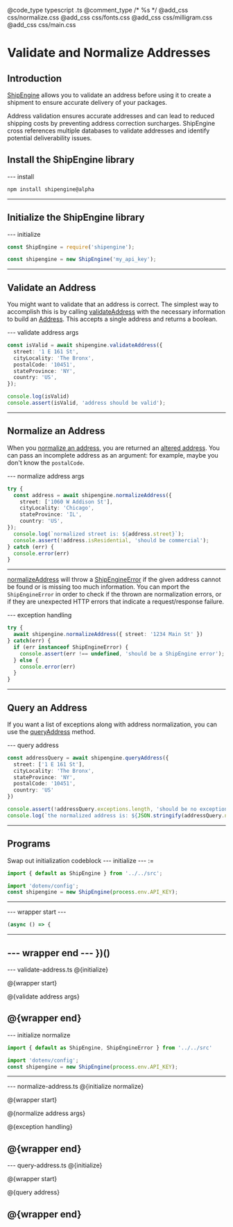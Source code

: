 @code_type typescript .ts
@comment_type /* %s */
@add_css css/normalize.css
@add_css css/fonts.css
@add_css css/milligram.css
@add_css css/main.css

# Validate and Normalize Addresses

## Introduction
[ShipEngine](https://www.shipengine.com) allows you to validate an address before using it to create a shipment to ensure accurate delivery of your packages.

Address validation ensures accurate addresses and can lead to reduced shipping costs by preventing address correction surcharges. ShipEngine cross references multiple databases to validate addresses and identify potential deliverability issues.

## Install the ShipEngine library

--- install
```bash
npm install shipengine@alpha
```
---

## Initialize the ShipEngine library

--- initialize
```ts
const ShipEngine = require('shipengine');

const shipengine = new ShipEngine('my_api_key');
```
---

## Validate an Address

You might want to validate that an address is correct.
The simplest way to accomplish this is by calling [validateAddress](../api/classes/addressesservice.html#validateaddress) with the necessary information to build an [Address](../api/classes/address.html).
This accepts a single address and returns a boolean.

--- validate address args
```ts
const isValid = await shipengine.validateAddress({
  street: '1 E 161 St',
  cityLocality: 'The Bronx',
  postalCode: '10451',
  stateProvince: 'NY',
  country: 'US',
});

console.log(isValid)
console.assert(isValid, 'address should be valid');
```
---


## Normalize an Address

When you [normalize an address](../api/classes/addressesservice.html#normalizeaddress), you are returned an [altered address](../api/classes/address.html).
You can pass an incomplete address as an argument: for example, maybe you don't know the `postalCode`.

--- normalize address args
```ts
try {
  const address = await shipengine.normalizeAddress({
    street: ['1060 W Addison St'],
    cityLocality: 'Chicago',
    stateProvince: 'IL',
    country: 'US',
});
  console.log(`normalized street is: ${address.street}`);
  console.assert(!address.isResidential, 'should be commercial');
} catch (err) {
  console.error(err)
}
```
---
 [normalizeAddress](../api/classes/addressesservice.html#normalizeaddress) will throw a [ShipEngineError](../api/classes/shipengineerror.html) if the given address cannot be found or is missing too much information. You can  mport the `ShipEngineError` in order to check if the thrown are normalization errors, or if they are unexpected HTTP errors that indicate a request/response failure.

--- exception handling
```ts
try {
  await shipengine.normalizeAddress({ street: '1234 Main St' })
} catch(err) {
  if (err instanceof ShipEngineError) {
    console.assert(err !== undefined, 'should be a ShipEngine error');
  } else {
    console.error(err)
  }
}
```
---

## Query an Address

If you want a list of exceptions along with address normalization, you can use the [queryAddress](../api/classes/addressesservice.html#queryaddress) method.

--- query address
```ts
const addressQuery = await shipengine.queryAddress({
  street: ['1 E 161 St'],
  cityLocality: 'The Bronx',
  stateProvince: 'NY',
  postalCode: '10451',
  country: 'US'
})

console.assert(!addressQuery.exceptions.length, 'should be no exceptions')
console.log(`the normalized address is: ${JSON.stringify(addressQuery.normalized)}.`)
```
---




## Programs

Swap out initialization codeblock
--- initialize --- :=
```ts
import { default as ShipEngine } from '../../src';

import 'dotenv/config';
const shipengine = new ShipEngine(process.env.API_KEY);
```
---

--- wrapper start  ---
```ts
(async () => {
```
---

--- wrapper end ---
})()
---

--- validate-address.ts
@{initialize}

@{wrapper start}

@{validate address args}

@{wrapper end}
---

--- initialize normalize
```ts
import { default as ShipEngine, ShipEngineError } from '../../src'

import 'dotenv/config';
const shipengine = new ShipEngine(process.env.API_KEY);
```
---

--- normalize-address.ts
@{initialize normalize}

@{wrapper start}

@{normalize address args}

@{exception handling}

@{wrapper end}
---

--- query-address.ts
@{initialize}

@{wrapper start}

@{query address}

@{wrapper end}
---
